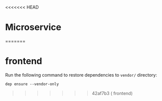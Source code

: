 <<<<<<< HEAD
# Microservice
=======
# frontend

Run the following command to restore dependencies to `vendor/` directory:

    dep ensure --vendor-only
>>>>>>> 42af7b3 ( frontend)
